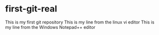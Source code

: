 # first-git-real
This is my first git repository
This is my line from the linux vi editor
This is my line from the Windows Notepad++ editor
